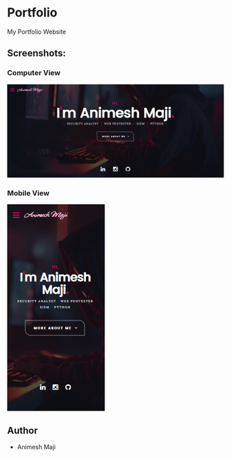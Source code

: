 # Portfolio
My Portfolio Website

## Screenshots:
### Computer View
![alt text](/images/web%20view.png)

### Mobile View
![alt text](/images/mobile%20view.png)

## Author
* Animesh Maji
